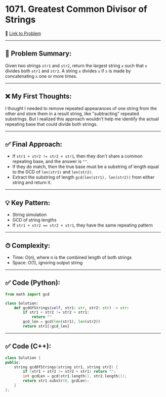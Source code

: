 # 1071. Greatest Common Divisor of Strings

🔗 [Link to Problem](https://leetcode.com/problems/greatest-common-divisor-of-strings)

---

## 🧠 Problem Summary:
Given two strings `str1` and `str2`, return the largest string `x` such that `x` divides both `str1` and `str2`. A string `x` divides `s` if `s` is made by concatenating `x` one or more times.

---

## ❌ My First Thoughts:
I thought I needed to remove repeated appearances of one string from the other and store them in a result string, like "subtracting" repeated substrings. But I realized this approach wouldn't help me identify the actual repeating base that could divide both strings.

---

## ✅ Final Approach:
- If `str1 + str2 != str2 + str1`, then they don't share a common repeating base, and the answer is `""`.
- If they do match, then the true base must be a substring of length equal to the GCD of `len(str1)` and `len(str2)`.
- Extract the substring of length `gcd(len(str1), len(str2))` from either string and return it.

---

## 💡 Key Pattern:
- String simulation
- GCD of string lengths
- If `str1 + str2 == str2 + str1`, they have the same repeating pattern

---

## ⏱ Complexity:
- Time: O(n), where n is the combined length of both strings
- Space: O(1), ignoring output string

---

## ✅ Code (Python):
```python
from math import gcd

class Solution:
    def gcdOfStrings(self, str1: str, str2: str) -> str:
        if str1 + str2 != str2 + str1:
            return ""
        gcd_len = gcd(len(str1), len(str2))
        return str1[:gcd_len]
```

---

## ✅ Code (C++):
```cpp
class Solution {
public:
    string gcdOfStrings(string str1, string str2) {
        if (str1 + str2 != str2 + str1) return "";
        int gcdLen = gcd(str1.length(), str2.length());
        return str1.substr(0, gcdLen);
    }
};
```
